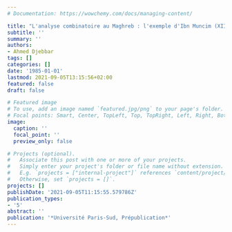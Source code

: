 ```yaml
---
# Documentation: https://wowchemy.com/docs/managing-content/

title: "L'analyse combinatoire au Maghreb : l'exemple d'Ibn Muncim (XIIe-XIIIe siècles"
subtitle: ''
summary: ''
authors:
- Ahmed Djebbar
tags: []
categories: []
date: '1985-01-01'
lastmod: 2021-09-05T13:15:56+02:00
featured: false
draft: false

# Featured image
# To use, add an image named `featured.jpg/png` to your page's folder.
# Focal points: Smart, Center, TopLeft, Top, TopRight, Left, Right, BottomLeft, Bottom, BottomRight.
image:
  caption: ''
  focal_point: ''
  preview_only: false

# Projects (optional).
#   Associate this post with one or more of your projects.
#   Simply enter your project's folder or file name without extension.
#   E.g. `projects = ["internal-project"]` references `content/project/deep-learning/index.md`.
#   Otherwise, set `projects = []`.
projects: []
publishDate: '2021-09-05T11:15:55.579786Z'
publication_types:
- '5'
abstract: ''
publication: '*Université Paris-Sud, Prépublication*'
---
```

<style>
   footer p:nth-child(2) {
    font-size: 0.75rem;
    text-align: center;
    display: none;
}
blockquote{
  display: none;
}
 </style>